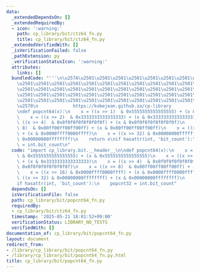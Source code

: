 ```yaml
---
data:
  _extendedDependsOn: []
  _extendedRequiredBy:
  - icon: ':warning:'
    path: cp_library/bit/ctz64_fn.py
    title: cp_library/bit/ctz64_fn.py
  _extendedVerifiedWith: []
  _isVerificationFailed: false
  _pathExtension: py
  _verificationStatusIcon: ':warning:'
  attributes:
    links: []
  bundledCode: "'''\n\u257A\u2501\u2501\u2501\u2501\u2501\u2501\u2501\u2501\u2501\u2501\
    \u2501\u2501\u2501\u2501\u2501\u2501\u2501\u2501\u2501\u2501\u2501\u2501\u2501\
    \u2501\u2501\u2501\u2501\u2501\u2501\u2501\u2501\u2501\u2501\u2501\u2501\u2501\
    \u2501\u2501\u2501\u2501\u2501\u2501\u2501\u2501\u2501\u2501\u2501\u2501\u2501\
    \u2501\u2501\u2501\u2501\u2501\u2501\u2501\u2501\u2501\u2501\u2501\u2501\u2501\
    \u2578\n             https://kobejean.github.io/cp-library               \n'''\n\
    \ndef popcnt64(x):\n    x = ((x >> 1)  & 0x5555555555555555) + (x & 0x5555555555555555)\n\
    \    x = ((x >> 2)  & 0x3333333333333333) + (x & 0x3333333333333333)\n    x =\
    \ ((x >> 4)  & 0x0f0f0f0f0f0f0f0f) + (x & 0x0f0f0f0f0f0f0f0f)\n    x = ((x >>\
    \ 8)  & 0x00ff00ff00ff00ff) + (x & 0x00ff00ff00ff00ff)\n    x = ((x >> 16) & 0x0000ffff0000ffff)\
    \ + (x & 0x0000ffff0000ffff)\n    x = ((x >> 32) & 0x00000000ffffffff) + (x &\
    \ 0x00000000ffffffff)\n    return x\nif hasattr(int, 'bit_count'):\n    popcnt32\
    \ = int.bit_count\n"
  code: "import cp_library.bit.__header__\n\ndef popcnt64(x):\n    x = ((x >> 1) \
    \ & 0x5555555555555555) + (x & 0x5555555555555555)\n    x = ((x >> 2)  & 0x3333333333333333)\
    \ + (x & 0x3333333333333333)\n    x = ((x >> 4)  & 0x0f0f0f0f0f0f0f0f) + (x &\
    \ 0x0f0f0f0f0f0f0f0f)\n    x = ((x >> 8)  & 0x00ff00ff00ff00ff) + (x & 0x00ff00ff00ff00ff)\n\
    \    x = ((x >> 16) & 0x0000ffff0000ffff) + (x & 0x0000ffff0000ffff)\n    x =\
    \ ((x >> 32) & 0x00000000ffffffff) + (x & 0x00000000ffffffff)\n    return x\n\
    if hasattr(int, 'bit_count'):\n    popcnt32 = int.bit_count"
  dependsOn: []
  isVerificationFile: false
  path: cp_library/bit/popcnt64_fn.py
  requiredBy:
  - cp_library/bit/ctz64_fn.py
  timestamp: '2025-05-21 18:01:52+09:00'
  verificationStatus: LIBRARY_NO_TESTS
  verifiedWith: []
documentation_of: cp_library/bit/popcnt64_fn.py
layout: document
redirect_from:
- /library/cp_library/bit/popcnt64_fn.py
- /library/cp_library/bit/popcnt64_fn.py.html
title: cp_library/bit/popcnt64_fn.py
---
```

